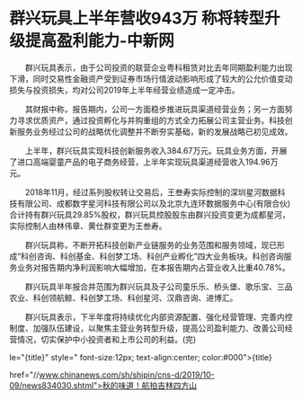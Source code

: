 # 群兴玩具上半年营收943万 称将转型升级提高盈利能力-中新网

　　群兴玩具表示，由于公司投资的联营企业粤科租赁对比去年同期盈利能力出现下滑，同时交易性金融资产受到证券市场行情波动影响形成了较大的公允价值变动损失与投资损失，均对公司2019年上半年经营业绩造成一定冲击。

　　其财报中称，报告期内，公司一方面稳步推进玩具渠道经营业务；另一方面努力寻求优质资产，通过投资孵化与并购重组的方式全力拓展公司主营业务。科技创新服务业务经过公司的战略优化调整并不断夯实基础，新的发展战略已初见成效。

　　上半年，群兴玩具实现科技创新服务收入384.67万元。玩具业务方面，开展了进口高端婴童产品的电子商务经营，上半年实现玩具渠道经营收入194.96万元。

　　2018年11月，经过系列股权转让交易后，王叁寿实际控制的深圳星河数据科技有限公司、成都数字星河科技有限公司以及北京九连环数据服务中心(有限合伙)合计持有群兴玩具29.85%股权，群兴玩具控股股东由群兴投资变更为成都星河，实际控制人由林伟章、黄仕群变更为王叁寿。

　　群兴玩具称，不断开拓科技创新产业链服务的业务范围和服务领域，现已形成“科创咨询、科创基金、科创梦工场、科创产业孵化”四大业务板块。科创咨询服务业务对报告期内净利润影响大幅增加，在本报告期内占营业收入比重40.78%。

　　群兴玩具半年报合并范围为群兴玩具及子公司童乐乐、桥头堡、歌乐宝、三品农业、科创领航鲸、科创梦工场、科创星河、汉鼎咨询、进博汇。

　　群兴玩具表示，下半年度将持续优化内部资源配置、强化经营管理、完善内控制度、加强队伍建设，以聚焦主营业务转型升级，提高公司盈利能力、改善公司经营情况，切实保护中小投资者和上市公司的利益。(完)

le="{title}" style=" font-size:12px; text-align:center; color:#000">{title}

href="//www.chinanews.com/sh/shipin/cns-d/2019/10-09/news834030.shtml">秋的味道！航拍吉林四方山
